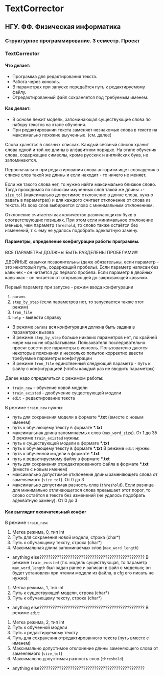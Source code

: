 # TextCorrector
## НГУ. ФФ. Физическая информатика
### Структурное программирование. 3 семестр. Проект
### TextCorrector
#### Что делает:
- Программа для редактирования текста.
- Работа через консоль.
- В параметрах при запуске передаётся путь к редактируемому файлу.
- Отредактированный файл сохраняется под требуемым именем.
#### Как делает:
- В основе лежит модель, запоминающая существующие слова по набору текстов на этапе обучения.
- При редактировании текста заменяет незнакомые слова в тексте на максимально похожие выученные. (см. далее)

Слова хранятся в связных списках. Каждый связный список хранит слова одной и той же длины в алфавитном порядке. На этапе обучения слова, содержащие символы, кроме русских и английских букв, не запоминаются.

Первоначально при редактировании слова алгоритм ищет совпадения в списке слов такой же длины и если находит - то ничего не меняет.

Если же такого слова нет, то нужно найти максимально близкое слово. Тогда проходимся по спискам изученных слов такой же длины +-`size_tol` (максимально допустимое отклонение в длине слова, нужно задать в параметрах) и для каждого считает отклонение от слова из текста. Из всех слов выбирается слово с минимальным отклонением.

Отклонение считается как количество различающихся букв в соответствующих позициях. При этом если минимальное отклонение меньше, чем параметр `threshold`, то слово также остаётся без изменений, т.к. ему не удалось подобрать адекватную замену.

#### Параметры, определение конфигурации работы программы.
ВСЕ ПАРАМЕТРЫ ДОЛЖНЫ БЫТЬ РАЗДЕЛЕНЫ ПРОБЕЛАМИ!!!

ДВОЙНЫЕ кавычки позволительны (даже обязательны, если параметр - это некоторый путь, содержащий пробелы). Если параметр написан без кавычек - он читается до первого пробела. Если параметр в двойных кавычках - он читается от открывающей до закрывающей кавычки.

Первый параметр при запуске - режим ввода конфигурации
1. `params`
2. `step_by_step` (если параметров нет, то запускается также этот режим)
3. `from_file`
4. `help` - вывести справку
- В режиме `params` вся конфигурация должна быть задана в параметрах вызова
- В режиме `step_by_step` больше никаких параметров нет, по крайней мере мы их не обрабатываем. Пользователя последовательно просят ввести все параметры в консоль. Пользователю даются некоторые пояснения и несколько попыток корректно ввести требуемые параметры конфигурации
- В режиме `from_file` единственный следующий параметр - путь к файлу с конфигурацией (чтобы каждый раз не вводить параметры)

Далее надо определиться с режимом работы:
- `train_new` - обучение новой модели
- `train_existed` - дообучение существующей модели
- `edit` - редактирование текста

В режиме `train_new` нужны:
- путь для сохранения модели в формате __*.txt__ (вместе с новым именем)
- путь к обучающему тексту в формате __*.txt__
- максимальная длина запоминаемых слов (`max_word_size`). От 1 до 35
В режиме `train_existed` нужны:
- путь к существующей модели в формате __*.txt__
- путь к обучающему тексту в формате __*.txt__
В режиме `edit` нужны:
- путь к обученной модели в формате __*.txt__
- путь к редактируемому файлу в формате __*.txt__
- путь для сохранения отредактированного файла в формате __*.txt__ (вместе с новым именем)
- максимально допустимое отклонение длины заменяющего слова от заменяемого (`size_tol`). От 0 до 3
- максимально допустимая разность слов (`threshold`). Если разница для минимально отличающегося слова превышает этот порог, то слово остаётся в тексте без изменений (не удалось подобрать адекватную замену). От 0 до 3

#### Как выглядит окончательный конфиг
В режиме `train_new`:
1. Метка режима, 0, тип int
2. Путь для сохранения новой модели, строка (char*)
3. Путь к обучающему тексту, строка (char*)
4. Максимальная длина запоминаемых слов (`max_word_length`)
- anything else????????????????????????????????????????????????
В режиме `train_existed` (т.к. модель существующая, то параметр `max_word_length` был задан ранее и записан в файл с моделью; он будет установлен при чтении модели из файла, в cfg его писать не нужно):
1. Метка режима, 1, тип int
2. Путь к существующей модели, строка (char*)
3. Путь к обучающему тексту, строка (char*)
- anything else????????????????????????????????????????????????
В режиме `edit`:
1. Метка режима, 2, тип int
2. Путь к обученной модели
3. Путь к редактируемому тексту
4. Путь для сохранения отредактированного текста (путь вместе с именем)
5. Максимально допустимое отклонение длины заменяющего слова от заменяемого (`size_tol`)
6. Максимально допустимая разность слов (`threshold`)
- anything else????????????????????????????????????????????????

